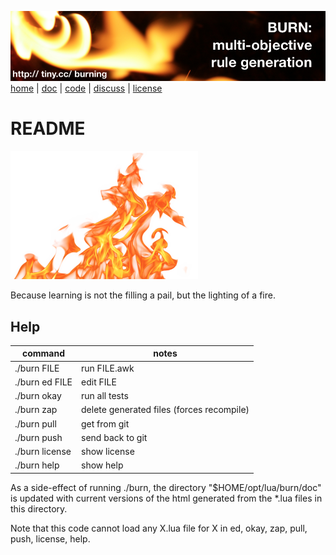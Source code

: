 <a href="http://tiny.cc/burning"><img src="etc/img/burn.png"></a><br clear=all>
[home](http://tiny.cc/burning) | [doc](http://burn.github.io) | [code](https://github.com/burn/burn) | [discuss](https://github.com/burn/burn/issues) | [license](https://github.com/burn/burn/blob/master/LICENSE.md)

# README

<img width=300  src="etc/img/burn-wide.png">

Because learning is not the filling  a pail, but the lighting of a fire. 

## Help

command| notes
------------ | -------------
./burn FILE   |     	run FILE.awk
./burn ed FILE |		edit FILE
./burn okay 	 |	run all tests
./burn zap 	|	delete generated files (forces recompile)
./burn pull	|	get from git
./burn push	|	send back to git
./burn license	|	show license
./burn help	|	show help

As a side-effect of running ./burn, the directory
"$HOME/opt/lua/burn/doc" is updated with current versions of the
html generated from the \*.lua files in this directory.

Note that this code cannot load any X.lua file for
X in ed, okay, zap, pull, push, license, help.
